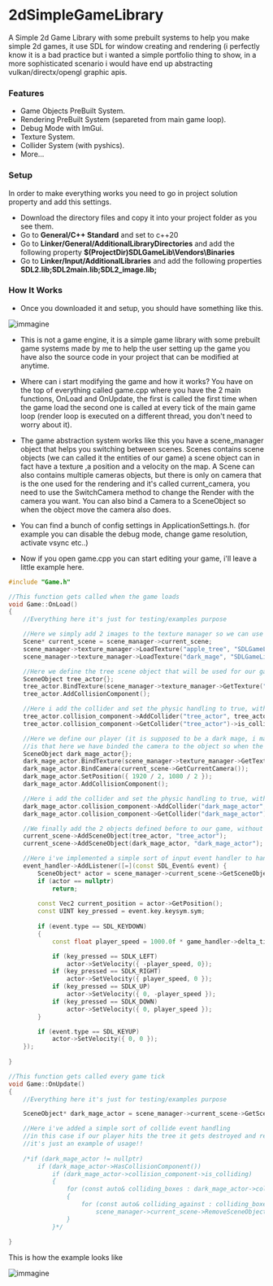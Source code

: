 # 2dSimpleGameLibrary

A Simple 2d Game Library with some prebuilt systems to help you make simple 2d games, it use SDL for window creating and rendering (i perfectly know it is a bad practice but i wanted a simple portfolio thing to show, in a more sophisticated scenario i would have end up abstracting vulkan/directx/opengl graphic apis.

### Features

- Game Objects PreBuilt System.
- Rendering PreBuilt System (separeted from main game loop).
- Debug Mode with ImGui.
- Texture System.
- Collider System (with pyshics).
- More...

### Setup 

In order to make everything works you need to go in project solution property and add this settings.
- Download the directory files and copy it into your project folder as you see them.
- Go to **General/C++ Standard** and set to c++20
- Go to **Linker/General/AdditionalLibraryDirectories** and add the following property **$(ProjectDir)SDLGameLib\Vendors\Binaries**
- Go to **Linker/Input/AdditionalLibraries** and add the following properties **SDL2.lib;SDL2main.lib;SDL2_image.lib;**

### How It Works
- Once you downloaded it and setup, you should have something like this.

![immagine](https://user-images.githubusercontent.com/85369525/207132906-8f2d8c28-3cea-42fe-805b-11840979baeb.png)

- This is not a game engine, it is a simple game library with some prebuilt game systems made by me to help the user setting up the game
 you have also the source code in your project that can be modified at anytime. 

- Where can i start modifying the game and how it works? You have on the top of everything called game.cpp where you have the 2 main functions, OnLoad and OnUpdate, the first is called the first time when the game load the second one is called at every tick of the main game loop (render loop is executed on a different thread, you don't need to worry about it).

- The game abstraction system works like this you have a scene_manager object that helps you switching between scenes. Scenes contains scene objects (we can called it the entities of our game) a scene object can in fact have a texture ,a position and a velocity on the map. A Scene can also contains multiple cameras objects, but there is only on camera that is the one used for the rendering and it's called current_camera, you need to use the SwitchCamera method to change the Render with the camera you want. You can also bind a Camera to a SceneObject so when the object move the camera also does. 

- You can find a bunch of config settings in ApplicationSettings.h. (for example you can disable the debug mode, change game resolution, activate vsync etc..)

- Now if you open game.cpp you can start editing your game, i'll leave a little example here.

```c++
#include "Game.h"

//This function gets called when the game loads
void Game::OnLoad()
{
	//Everything here it's just for testing/examples purpose

	//Here we simply add 2 images to the texture manager so we can use it later, using the texture manager prevents loading the same texture multiple times leaking memory
	Scene* current_scene = scene_manager->current_scene;
	scene_manager->texture_manager->LoadTexture("apple_tree", "SDLGameLib/Resources/ExampleAssets/AppleTree.png");
	scene_manager->texture_manager->LoadTexture("dark_mage", "SDLGameLib/Resources/ExampleAssets/DarkMage.png");

	//Here we define the tree scene object that will be used for our game
	SceneObject tree_actor{};
	tree_actor.BindTexture(scene_manager->texture_manager->GetTexture("apple_tree"));
	tree_actor.AddCollisionComponent();

	//Here i add the collider and set the physic handling to true, without doing it we can go through objects even if there is a collider
	tree_actor.collision_component->AddCollider("tree_actor", tree_actor.GetPosition(), tree_actor.GetDimensions());
	tree_actor.collision_component->GetCollider("tree_actor")->is_collider_physics_enabled = true;

	//Here we define our player (it is supposed to be a dark mage, i made the image by myself ;P ) it still be a scene object, the only things here that differ from the tree object
	//is that here we have binded the camera to the object so when the object moves the camera moves with the player, simple enough!
	SceneObject dark_mage_actor{};
	dark_mage_actor.BindTexture(scene_manager->texture_manager->GetTexture("dark_mage"));
	dark_mage_actor.BindCamera(current_scene->GetCurrentCamera());
	dark_mage_actor.SetPosition({ 1920 / 2, 1080 / 2 });
	dark_mage_actor.AddCollisionComponent();

	//Here i add the collider and set the physic handling to true, without doing it we can go through objects even if there is a collider
	dark_mage_actor.collision_component->AddCollider("dark_mage_actor", dark_mage_actor.GetPosition(), dark_mage_actor.GetDimensions());
	dark_mage_actor.collision_component->GetCollider("dark_mage_actor")->is_collider_physics_enabled = true;

	//We finally add the 2 objects defined before to our game, without those lines the objects does not exist for our game!!!
	current_scene->AddSceneObject(tree_actor, "tree_actor");
	current_scene->AddSceneObject(dark_mage_actor, "dark_mage_actor");

	//Here i've implemented a simple sort of input event handler to handle player movement so we can move around
	event_handler->AddListener([=](const SDL_Event& event) {
		SceneObject* actor = scene_manager->current_scene->GetSceneObject("dark_mage_actor");
		if (actor == nullptr)
			return;
	
		const Vec2 current_position = actor->GetPosition();
		const UINT key_pressed = event.key.keysym.sym;
		
		if (event.type == SDL_KEYDOWN)
		{
			const float player_speed = 1000.0f * game_handler->delta_time;

			if (key_pressed == SDLK_LEFT)
				actor->SetVelocity({ -player_speed, 0});
			if (key_pressed == SDLK_RIGHT)
				actor->SetVelocity({ player_speed, 0 });
			if (key_pressed == SDLK_UP)
				actor->SetVelocity({ 0, -player_speed });
			if (key_pressed == SDLK_DOWN)
				actor->SetVelocity({ 0, player_speed });
		}

		if (event.type == SDL_KEYUP)
			actor->SetVelocity({ 0, 0 });
	});
	
}

//This function gets called every game tick
void Game::OnUpdate()
{
	//Everything here it's just for testing/examples purpose

	SceneObject* dark_mage_actor = scene_manager->current_scene->GetSceneObject("dark_mage_actor");

	//Here i've added a simple sort of collide event handling
	//in this case if our player hits the tree it gets destroyed and removed from our game
	//it's just an example of usage!!
	
	/*if (dark_mage_actor != nullptr)
		if (dark_mage_actor->HasCollisionComponent())
			if (dark_mage_actor->collision_component->is_colliding)
			{
				for (const auto& colliding_boxes : dark_mage_actor->collision_component->collision_list)
				{
					for (const auto& colliding_against : colliding_boxes.second)
						scene_manager->current_scene->RemoveSceneObject(colliding_against);
				}
			}*/
	
}
```

This is how the example looks like

![immagine](https://user-images.githubusercontent.com/85369525/207296935-e79c8936-5563-4471-a9b3-81e000d5b931.png)
